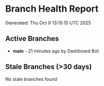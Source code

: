 # Branch Health Report
Generated: Thu Oct  9 13:15:15 UTC 2025

## Active Branches
- **main** - 21 minutes ago by Dashboard Bot

## Stale Branches (>30 days)
No stale branches found
